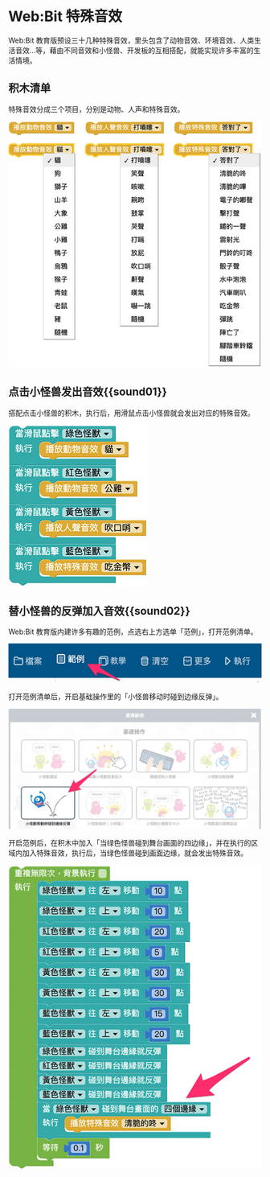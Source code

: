 # Web:Bit 特殊音效

Web:Bit 教育版预设三十几种特殊音效，里头包含了动物音效、环境音效、人类生活音效...等，藉由不同音效和小怪兽、开发板的互相搭配，就能实现许多丰富的生活情境。

## 积木清单

特殊音效分成三个项目，分别是动物、人声和特殊音效。

![Web:Bit 特殊音效](../../../../media/zh-cn/education/sound/sound-effect-01.jpg)

## 点击小怪兽发出音效{{sound01}}

搭配点击小怪兽的积木，执行后，用滑鼠点击小怪兽就会发出对应的特殊音效。

![Web:Bit 特殊音效](../../../../media/zh-cn/education/sound/sound-effect-02.jpg)

## 替小怪兽的反弹加入音效{{sound02}}

Web:Bit 教育版内建许多有趣的范例，点选右上方选单「范例」，打开范例清单。

![Web:Bit 特殊音效](../../../../media/zh-cn/education/sound/sound-effect-03.jpg)

打开范例清单后，开启基础操作里的「小怪兽移动时碰到边缘反弹」。

![Web:Bit 特殊音效](../../../../media/zh-cn/education/sound/sound-effect-04.jpg)

开启范例后，在积木中加入「当绿色怪兽碰到舞台画面的四边缘」，并在执行的区域内加入特殊音效，执行后，当绿色怪兽碰到画面边缘，就会发出特殊音效。

![Web:Bit 特殊音效](../../../../media/zh-cn/education/sound/sound-effect-05.jpg)